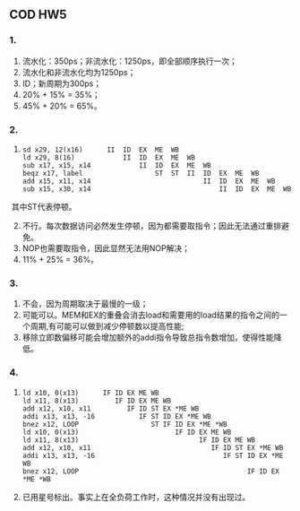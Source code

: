 ## COD HW5

### 1.

1. 流水化：350ps；非流水化：1250ps，即全部顺序执行一次；
2. 流水化和非流水化均为1250ps；
3. ID；新周期为300ps；
4. 20% + 15% = 35%；
5. 45% + 20% = 65%。

### 2.

1. ```
   sd x29, 12(x16)		II	ID	EX	ME	WB
   ld x29, 8(16)			II	ID	EX	ME	WB
   sub x17, x15, x14			II	ID	EX	ME	WB
   beqz x17, label					ST	ST	II	ID	EX	ME	WB
   add x15, x11, x14							II	ID	EX	ME	WB
   sub x15, x30, x14								II	ID	EX	ME	WB			
   ```

​		其中ST代表停顿。

2. 不行。每次数据访问必然发生停顿，因为都需要取指令；因此无法通过重排避免。
3. NOP也需要取指令，因此显然无法用NOP解决；
4. 11% + 25% = 36%。

### 3.

1. 不会，因为周期取决于最慢的一级；
2. 可能可以。MEM和EX的重叠会消去load和需要用的load结果的指令之间的一个周期,有可能可以做到减少停顿数以提高性能;
3. 移除立即数偏移可能会增加额外的addi指令导致总指令数增加，使得性能降低。

### 4.

1. ```
   ld x10, 0(x13)      IF ID EX ME WB 
   ld x11, 8(x13)         IF ID EX ME WB 
   add x12, x10, x11         IF ID ST EX *ME WB 
   addi x13, x13, -16           IF ST ID EX *ME WB 
   bnez x12, LOOP                  ST IF ID EX *ME *WB 
   ld x10, 0(x13)                        IF ID EX ME WB 
   ld x11, 8(x13)                              IF ID EX ME WB 
   add x12, x10, x11                              IF ID ST EX *ME WB 
   addi x13, x13, -16                                IF ST ID EX *ME WB 
   bnez x12, LOOP                                          IF ID EX *ME *WB
   ```

2. 已用星号标出。事实上在全负荷工作时，这种情况并没有出现过。

